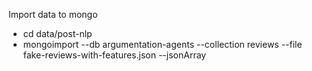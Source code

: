 Import data to mongo
* cd data/post-nlp
* mongoimport --db argumentation-agents --collection reviews --file fake-reviews-with-features.json --jsonArray